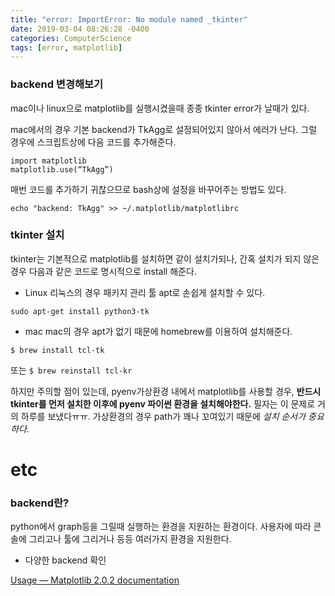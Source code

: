 ```yaml
---
title: "error: ImportError: No module named _tkinter"
date: 2019-03-04 08:26:28 -0400
categories: ComputerScience
tags: [error, matplotlib]
---
```


### backend 변경해보기
mac이나 linux으로 matplotlib를 실행시켰을때 종종 tkinter error가 날때가 있다.

mac에서의 경우 기본 backend가 TkAgg로 설정되어있지 않아서 에러가 난다. 그럴 경우에 스크립트상에 다음 코드를 추가해준다.
```
import matplotlib
matplotlib.use(“TkAgg”)
```

매번 코드를 추가하기 귀찮으므로 bash상에 설정을 바꾸어주는 방법도 있다.
```
echo "backend: TkAgg" >> ~/.matplotlib/matplotlibrc
```



### tkinter 설치
tkinter는 기본적으로 matplotlib를 설치하면 같이 설치가되나, 간혹 설치가 되지 않은 경우 다음과 같은 코드로 명시적으로 install 해준다.

* Linux
리눅스의 경우 패키지 관리 툴 apt로 손쉽게 설치할 수 있다.
```
sudo apt-get install python3-tk
```

* mac
mac의 경우 apt가 없기 때문에 homebrew를 이용하여 설치해준다.
```
$ brew install tcl-tk
```
또는
`$ brew reinstall tcl-kr`

하지만 주의할 점이 있는데, pyenv가상환경 내에서 matplotlib를 사용할 경우, **반드시 tkinter를 먼저 설치한 이후에 pyenv 파이썬 환경을 설치해야한다.** 필자는 이 문제로 거의 하루를 보냈다ㅠㅠ. 가상환경의 경우 path가 꽤나 꼬여있기 때문에 _설치 순서가 중요하다._

# etc
### backend란?
python에서 graph등을 그릴때 실행하는 환경을 지원하는 환경이다. 사용자에 따라 콘솔에 그리고나 툴에 그리거나 등등 여러가지 환경을 지원한다.

* 다양한 backend 확인

[Usage — Matplotlib 2.0.2 documentation](https://matplotlib.org/faq/usage_faq.html)
